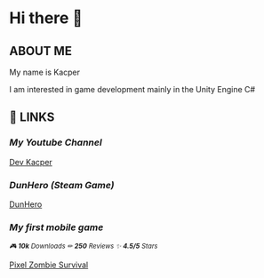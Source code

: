 # Hi there 👋

## **ABOUT ME**

My name is Kacper

I am interested in game development mainly in the Unity Engine C#

## 📌 **LINKS**

### *My Youtube Channel*

[Dev Kacper](https://www.youtube.com/c/DevKacper)

### *DunHero (Steam Game)*

[DunHero](https://store.steampowered.com/app/2270210/DunHero_Rogulike_RPG/)

### *My first mobile game*

<sub>*🎮 **10k** Downloads ✏ **250** Reviews ✨ **4.5/5** Stars*</sub>

[Pixel Zombie Survival](https://play.google.com/store/apps/details?id=com.KDApps.PixelZombieSurvival)

